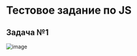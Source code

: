 # Тестовое задание по JS

## Задача №1
![image](https://user-images.githubusercontent.com/79718282/187033693-4fca9f09-d30e-420a-9f3a-537985a32609.png)
